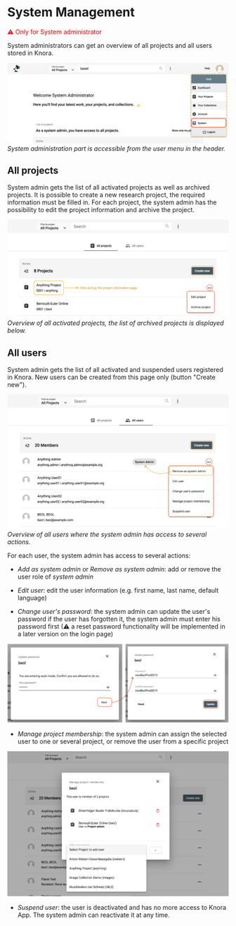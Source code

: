 # System Management

<span style="color:red">&#9888; Only for System administrator</span>

System administrators can get an overview of all projects and all users stored in Knora. 

![Get access to the system admin part from the user menu](../assets/images/knora-app/system-user-menu.png)*System administration part is accessible from the user menu in the header.*

## All projects

System admin gets the list of all activated projects as well as archived projects. It is possible to create a new research project, the required information must be filled in. 
For each project, the system admin has the possibility to edit the project information and archive the project.

![Overview of all projects](../assets/images/knora-app/system-all-projects.png)*Overview of all activated projects, the list of archived projects is displayed below.*

## All users

System admin gets the list of all activated and suspended users registered in Knora.
New users can be created from this page only (button "Create new"). 

![Overview of all users](../assets/images/knora-app/system-all-users.png)*Overview of all users where the system admin has access to several actions.*

For each user, the system admin has access to several actions:

- *Add as system admin* or *Remove as system admin*: add or remove the user role of *system admin*

- *Edit user*: edit the user information (e.g. first name, last name, default language)

- *Change user's password*: the system admin can update the user's password if the user has forgotten it, the system admin must enter his password first (&#9888; a reset password functionality will be implemented in a later version on the login page)

![System admin can change user's password](../assets/images/knora-app/system-change-user-pwd.png)

- *Manage project membership*: the system admin can assign the selected user to one or several project, or remove the user from a specific project

![System admin can add a user as a member user of a project](../assets/images/knora-app/system-manage-project-membership.png)

- *Suspend user*: the user is deactivated and has no more access to Knora App. The system admin can reactivate it at any time.

